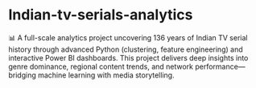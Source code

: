 # Indian-tv-serials-analytics
📊 A full-scale analytics project uncovering 136 years of Indian TV serial history through advanced Python (clustering, feature engineering) and interactive Power BI dashboards. This project delivers deep insights into genre dominance, regional content trends, and network performance—bridging machine learning with media storytelling.
